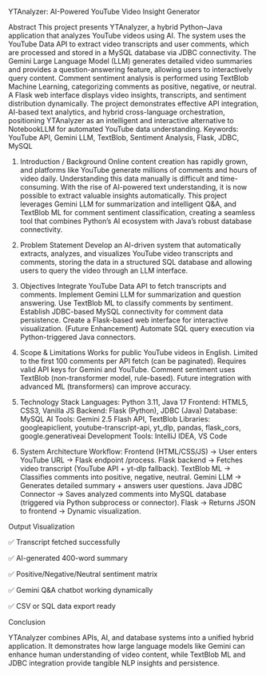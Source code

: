 YTAnalyzer: AI-Powered YouTube Video Insight Generator


Abstract
This project presents YTAnalyzer, a hybrid Python–Java application that analyzes YouTube videos using AI. The system uses the YouTube Data API to extract video transcripts and user comments, which are processed and stored in a MySQL database via JDBC connectivity. The Gemini Large Language Model (LLM) generates detailed video summaries and provides a question-answering feature, allowing users to interactively query content. Comment sentiment analysis is performed using TextBlob Machine Learning, categorizing comments as positive, negative, or neutral. A Flask web interface displays video insights, transcripts, and sentiment distribution dynamically. The project demonstrates effective API integration, AI-based text analytics, and hybrid cross-language orchestration, positioning YTAnalyzer as an intelligent and interactive alternative to NotebookLLM for automated YouTube data understanding.
Keywords:
YouTube API, Gemini LLM, TextBlob, Sentiment Analysis, Flask, JDBC, MySQL

1. Introduction / Background
Online content creation has rapidly grown, and platforms like YouTube generate millions of comments and hours of video daily. Understanding this data manually is difficult and time-consuming. With the rise of AI-powered text understanding, it is now possible to extract valuable insights automatically. This project leverages Gemini LLM for summarization and intelligent Q&A, and TextBlob ML for comment sentiment classification, creating a seamless tool that combines Python’s AI ecosystem with Java’s robust database connectivity.
2. Problem Statement
Develop an AI-driven system that automatically extracts, analyzes, and visualizes YouTube video transcripts and comments, storing the data in a structured SQL database and allowing users to query the video through an LLM interface.
3. Objectives
Integrate YouTube Data API to fetch transcripts and comments.
Implement Gemini LLM for summarization and question answering.
Use TextBlob ML to classify comments by sentiment.
Establish JDBC-based MySQL connectivity for comment data persistence.
Create a Flask-based web interface for interactive visualization.
(Future Enhancement) Automate SQL query execution via Python-triggered Java connectors.
4. Scope & Limitations
Works for public YouTube videos in English.
Limited to the first 100 comments per API fetch (can be paginated).
Requires valid API keys for Gemini and YouTube.
Comment sentiment uses TextBlob (non-transformer model, rule-based).
Future integration with advanced ML (transformers) can improve accuracy.

5. Technology Stack
Languages: Python 3.11, Java 17
Frontend: HTML5, CSS3, Vanilla JS
Backend: Flask (Python), JDBC (Java)
Database: MySQL
AI Tools: Gemini 2.5 Flash API, TextBlob
Libraries: googleapiclient, youtube-transcript-api, yt_dlp, pandas, flask_cors, google.generativeai
Development Tools: IntelliJ IDEA, VS Code

7. System Architecture
Workflow:
Frontend (HTML/CSS/JS) → User enters YouTube URL → Flask endpoint /process.
Flask backend → Fetches video transcript (YouTube API + yt-dlp fallback).
TextBlob ML → Classifies comments into positive, negative, neutral.
Gemini LLM → Generates detailed summary + answers user questions.
Java JDBC Connector → Saves analyzed comments into MySQL database (triggered via Python subprocess or connector).
Flask → Returns JSON to frontend → Dynamic visualization.

Output Visualization

✅ Transcript fetched successfully

✅ AI-generated 400-word summary

✅ Positive/Negative/Neutral sentiment matrix

✅ Gemini Q&A chatbot working dynamically

✅ CSV or SQL data export ready

Conclusion

YTAnalyzer combines APIs, AI, and database systems into a unified hybrid application. It demonstrates how large language models like Gemini can enhance human understanding of video content, while TextBlob ML and JDBC integration provide tangible NLP insights and persistence.
